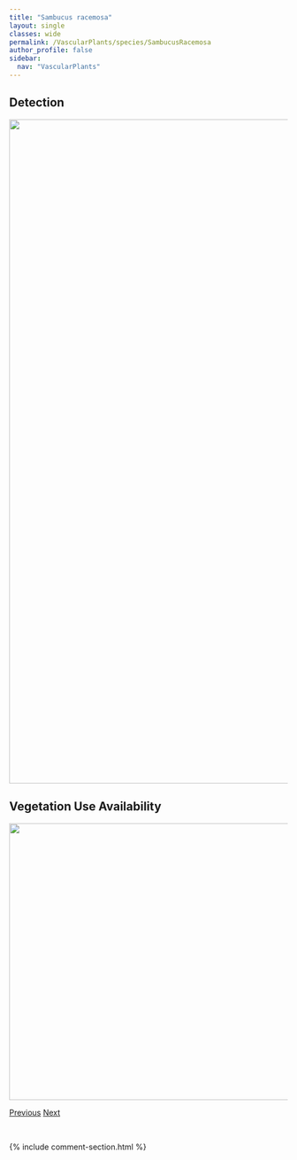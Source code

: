 ```yaml
---
title: "Sambucus racemosa"
layout: single
classes: wide
permalink: /VascularPlants/species/SambucusRacemosa
author_profile: false
sidebar:
  nav: "VascularPlants"
---
```


<h2>Detection</h2>

<a href="https://drive.google.com/uc?export=view&id=12poLz1BMJ3HK_eTYAZgiesQw8HHHGQ6k">
<img src="https://drive.google.com/uc?export=view&id=12poLz1BMJ3HK_eTYAZgiesQw8HHHGQ6k" height = "1200" width = "800">
</a>


<h2>Vegetation Use Availability</h2>

<a href="https://drive.google.com/uc?export=view&id=1vPRMHozQrR6BnyKBKPwrmnFqUemEMGXJ">
<img src="https://drive.google.com/uc?export=view&id=1vPRMHozQrR6BnyKBKPwrmnFqUemEMGXJ" height = "500" width = "1000">
</a>


<a href="/DevelopmentWebsite/VascularPlants/species/SalviaNemorosa" class="pagination--pager" title="Salvia nemorosa">Previous</a> <a href="/DevelopmentWebsite/VascularPlants/species/SaniculaMarilandica" class="pagination--pager" title="Snakeroot">Next</a>

<p>&nbsp;</p>

{% include comment-section.html %}
